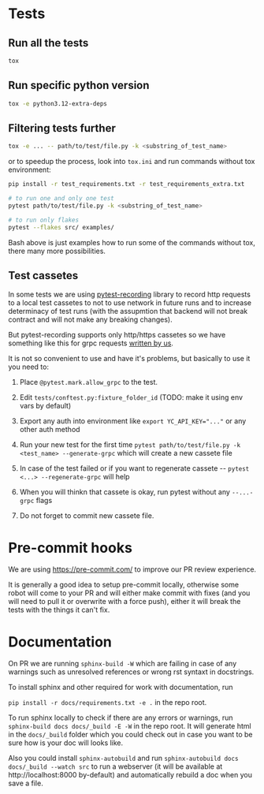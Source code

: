 # Tests

## Run all the tests
```bash
tox
```

## Run specific python version

```bash
tox -e python3.12-extra-deps
```

## Filtering tests further

```bash
tox -e ... -- path/to/test/file.py -k <substring_of_test_name>
```

or to speedup the process, look into `tox.ini` and run commands without tox environment:

```bash
pip install -r test_requirements.txt -r test_requirements_extra.txt

# to run one and only one test
pytest path/to/test/file.py -k <substring_of_test_name>

# to run only flakes
pytest --flakes src/ examples/
```

Bash above is just examples how to run some of the commands without tox, there many more possibilities.

## Test cassetes

In some tests we are using [pytest-recording](https://github.com/kiwicom/pytest-recording) library to record
http requests to a local test cassetes to not to use network in future runs and to increase determinacy
of test runs (with the assupmtion that backend will not break contract and will not make any breaking changes).

But pytest-recording supports only http/https cassetes so we have something like this for grpc requests
[written by us](src/yandex_cloud_ml_sdk/_testing/interceptor.py).

It is not so convenient to use and have it's problems, but basically to use it you need to:

1) Place `@pytest.mark.allow_grpc` to the test.

2) Edit `tests/conftest.py:fixture_folder_id` (TODO: make it using env vars by default)

3) Export any auth into environment like `export YC_API_KEY="..."` or any other auth method

4) Run your new test for the first time `pytest path/to/test/file.py -k <test_name> --generate-grpc` which will create
  a new cassete file

5) In case of the test failed or if you want to regenerate cassete -- `pytest <...> --regenerate-grpc` will help

6) When you will thinkn that cassete is okay, run pytest without any `--...-grpc` flags

7) Do not forget to commit new cassete file.


# Pre-commit hooks

We are using https://pre-commit.com/ to improve our PR review experience.

It is generally a good idea to setup pre-commit locally, otherwise some robot will come to your PR and
will either make commit with fixes (and you will need to pull it or overwrite with a force push),
either it will break the tests with the things it can't fix.


# Documentation

On PR we are running `sphinx-build -W` which are failing in case of any warnings such as
unresolved references or wrong rst syntaxt in docstrings.

To install sphinx and other required for work with documentation, run

`pip install -r docs/requirements.txt -e .` in the repo root.

To run sphinx locally to check if there are any errors or warnings,
run `sphinx-build docs docs/_build -E -W` in the repo root.
It will generate html in the `docs/_build` folder which you could check out in case
you want to be sure how is your doc will looks like.

Also you could install `sphinx-autobuild` and run `sphinx-autobuild docs docs/_build --watch src`
to run a webserver (it will be available at http://localhost:8000 by-default) and automatically
rebuild a doc when you save a file.

